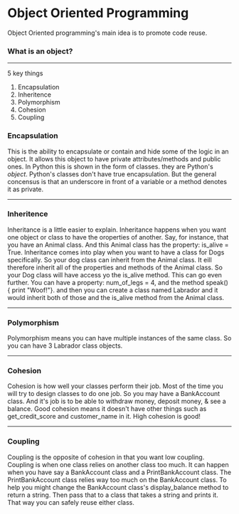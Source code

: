 # Object Oriented Programming

Object Oriented programming's main idea is to promote code reuse.

### What is an object?
***
5 key things

1. Encapsulation
2. Inheritence
3. Polymorphism
4. Cohesion
5. Coupling

### Encapsulation

This is the ability to encapsulate or contain and hide some of the logic in an object. It allows this object to have private attributes/methods and public ones. In Python this is shown in the form of classes. they are Python's *object*.  Python's classes don't have true encapsulation. But the general concensus is that an underscore in front of a variable or a method denotes it as private.
***
### Inheritence

Inheritance is a little easier to explain. Inheritance happens when you want one object or class to have the oroperties of another.
Say, for instance, that you have an Animal class. And this Animal class has the property: is_alive = True.
Inheritance comes into play when you want to have a class for Dogs specifically. So your dog class can inherit from the Animal class. It eill therefore inherit all of the properties and methods of the Animal class. So your Dog class will have access yo the is_alive method. This can go even further. You can have a property: num_of_legs = 4, and the method speak() { print "Woof!"}. and then you can create a class named Labrador and it would inherit both of those and the is_alive method from the Animal class.
***
### Polymorphism

Polymorphism means you can have multiple instances of the same class. So you can have 3 Labrador class objects.
***
### Cohesion

Cohesion is how well your classes perform their job. Most of the time you will try to design classes to do one job. So you may have a BankAccount class. And it's job is to be able to withdraw money, deposit money, & see a balance. Good cohesion means it doesn't have other things such as get_credit_score and customer_name in it. High cohesion is good!
***
### Coupling

Coupling is the opposite of cohesion in that you want low coupling. Coupling is when one class relies on another class too much. It can happen when you have say a BankAccount class and a PrintBankAccount class. The PrintBankAccount class relies way too much on the BankAccount class. To help you might change the BankAccount class's display_balance method to return a string. Then pass that to a class that takes a string and prints it. That way you can safely reuse either class.